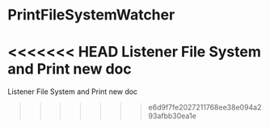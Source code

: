# PrintFileSystemWatcher
<<<<<<< HEAD
Listener File System and Print new doc
=======
Listener File System and Print new doc
>>>>>>> e6d9f7fe2027211768ee38e094a293afbb30ea1e
